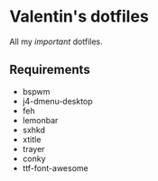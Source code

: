 # Valentin's dotfiles

All my *important* dotfiles.

## Requirements 
- bspwm
- j4-dmenu-desktop
- feh
- lemonbar
- sxhkd
- xtitle
- trayer
- conky
- ttf-font-awesome
